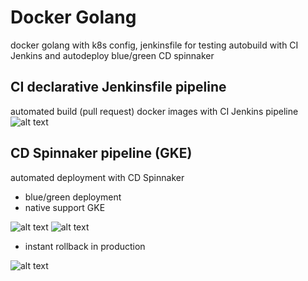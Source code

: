 # Docker Golang
docker golang with k8s config, jenkinsfile for testing autobuild with CI Jenkins and autodeploy blue/green CD spinnaker 
## CI declarative Jenkinsfile pipeline
automated build (pull request) docker images with CI Jenkins pipeline
![alt text](https://i.imgur.com/Rz9Ka5O.png)
## CD Spinnaker pipeline (GKE)
automated deployment with CD Spinnaker
- blue/green deployment
- native support GKE

![alt text](https://i.imgur.com/s7T02x7.png)
![alt text](https://i.imgur.com/pwVpVVX.png)

- instant rollback in production

![alt text](https://i.imgur.com/eU5CYZh.png)
